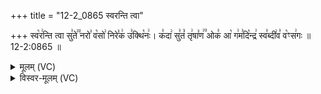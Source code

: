 +++
title = "12-2_0865 स्वरन्ति त्वा"

+++
स्व꣡र꣢न्ति त्वा सु꣣ते꣢꣫ नरो꣣ व꣡सो꣢ निरे꣣क꣢ उ꣣क्थि꣡नः꣢। क꣣दा꣢ सु꣣तं꣡ तृ꣢षा꣣ण꣢꣫ ओक꣣ आ꣡ ग꣢म꣣दि꣡न्द्र꣢ स्व꣣ब्दी꣢व꣣ व꣡ꣳस꣢गः ॥ 12-2:0865 ॥

<details><summary>मूलम् (VC)</summary>

स्व꣡र꣢न्ति त्वा सु꣣ते꣢꣫ नरो꣣ व꣡सो꣢ निरे꣣क꣢ उ꣣क्थि꣡नः꣢ । क꣣दा꣢ सु꣣तं꣡ तृ꣢षा꣣ण꣢꣫ ओक꣣ आ꣡ ग꣢म꣣ इ꣡न्द्र꣢ स्व꣣ब्दी꣢व꣣ व꣡ꣳस꣢गः ॥८६५॥
</details>

<details><summary>विस्वर-मूलम् (VC)</summary>

स्वरन्ति त्वा सुते नरो वसो निरेक उक्थिनः । कदा सुतं तृषाण ओक आ गम इन्द्र स्वब्दीव वꣳसगः ॥८६५॥
</details>